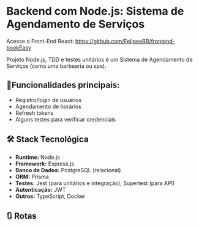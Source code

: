 # Backend com Node.js: Sistema de Agendamento de Serviços

Acesse o Front-End React: https://github.com/FelipeeBR/frontend-bookEasy

Projeto Node.js, TDD e testes unitários é um Sistema de Agendamento de Serviços (como uma barbearia ou spa).

## 📌Funcionalidades principais:

- Registro/login de usuários
- Agendamento de horários
- Refresh tokens
- Alguns testes para verificar credenciais

## 🛠️ Stack Tecnológica

- **Runtime:** Node.js
- **Framework:** Express.js
- **Banco de Dados:** PostgreSQL (relacional)
- **ORM:** Prisma
- **Testes:** Jest (para unitários e integração), Supertest (para API)
- **Autenticação:** JWT
- **Outros:** TypeScript, Docker


## 🔃 Rotas
